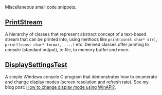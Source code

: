 Miscellaneous small code snippets.

## [PrintStream](../../tree/master/PrintStream)

A hierarchy of classes that represent abstract concept of a text-based stream that can be printed into, using methods like `print(const char* str)`, `printf(const char* format, ....)` etc. Derived classes offer printing to console (standard output), to file, to memory buffer and more.

## [DisplaySettingsTest](../../tree/master/DisplaySettingsTest)

A simple Windows console C program that demonstrates how to enumerate and change display modes (screen resolution and refresh rate). See my blog post: [How to change display mode using WinAPI?](http://asawicki.info/news_1637_how_to_change_display_mode_using_winapi.html).